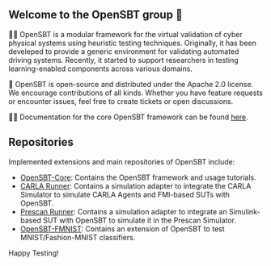 ## Welcome to the OpenSBT group 👋

🙋‍♀️ OpenSBT is a modular framework for the virtual validation of cyber physical systems using heuristic testing techniques. 
Originally, it has been develeped to provide a generic environment for validating automated driving systems. 
Recently, it started to support researchers in testing learning-enabled components across various domains.

🌈 OpenSBT is open-source and distributed under the Apache 2.0 license. We encourage contributions of all kinds. 
Whether you have feature requests or encounter issues, feel free to create tickets or open discussions.

👩‍💻 Documentation for the core OpenSBT framework can be found [here](https://opensbt.github.io/opensbt-core/).


## Repositories
Implemented extensions and main repositories of OpenSBT include:

- [OpenSBT-Core](https://github.com/opensbt/opensbt-core): Contains the OpenSBT framework and usage tutorials.
- [CARLA Runner](https://github.com/opensbt/carla-runner): Contains a simulation adapter to integrate the CARLA Simulator to simulate CARLA Agents and FMI-based SUTs with OpenSBT.
- [Prescan Runner](https://github.com/opensbt/prescan_runner): Contains a simulation adapter to integrate an Simulink-based SUT with OpenSBT to simulate it in the Prescan Simulator.
- [OpenSBT-FMNIST](https://github.com/opensbt/opensbt-fmnist): Contains an extension of OpenSBT to test MNIST/Fashion-MNIST classifiers.

Happy Testing!

